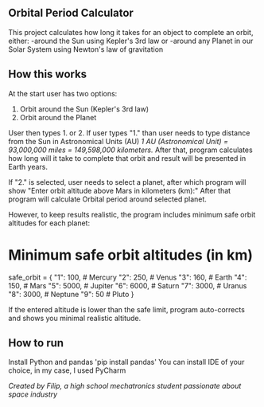 ## Orbital Period Calculator ##

This project calculates how long it takes for an object to complete an orbit, either:
-around the Sun using Kepler's 3rd law or
-around any Planet in our Solar System using Newton's law of gravitation

## How this works ##

At the start user has two options:
1. Orbit around the Sun (Kepler's 3rd law)
2. Orbit around the Planet

User then types 1. or 2.
If user types "1." than user needs to type distance from the Sun in Astronomical Units (AU)
*1 AU (Astronomical Unit) = 93,000,000 miles = 149,598,000 kilometers.*
After that, program calculates how long will it take to complete that orbit and result will be presented in Earth years.

If "2." is selected, user needs to select a planet, after which program will show "Enter orbit altitude above Mars in kilometers (km):"
After that program will calculate Orbital period around selected planet.

However, to keep results realistic, the program includes minimum safe orbit altitudes for each planet:
# Minimum safe orbit altitudes (in km)
safe_orbit = {
    "1": 100,    # Mercury
    "2": 250,    # Venus
    "3": 160,    # Earth
    "4": 150,    # Mars
    "5": 5000,   # Jupiter
    "6": 6000,   # Saturn
    "7": 3000,   # Uranus
    "8": 3000,   # Neptune
    "9": 50      # Pluto
}

If the entered altitude is lower than the safe limit, program auto-corrects and shows you minimal realistic altitude.


## How to run ##
Install Python and pandas 'pip install pandas' You can install IDE of your choice, in my case, I used PyCharm

*Created by Filip, a high school mechatronics student passionate about space industry*






